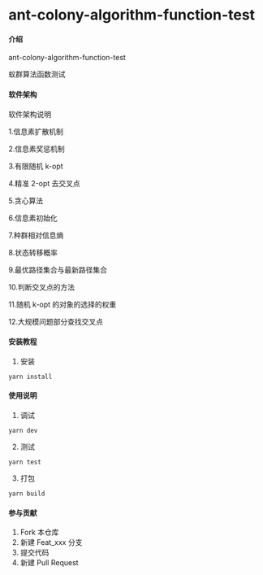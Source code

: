 # ant-colony-algorithm-function-test

#### 介绍

ant-colony-algorithm-function-test

蚁群算法函数测试

#### 软件架构

软件架构说明

1.信息素扩散机制

2.信息素奖惩机制

3.有限随机 k-opt

4.精准 2-opt 去交叉点

5.贪心算法

6.信息素初始化

7.种群相对信息熵

8.状态转移概率

9.最优路径集合与最新路径集合

10.判断交叉点的方法

11.随机 k-opt 的对象的选择的权重

12.大规模问题部分查找交叉点

#### 安装教程

1.  安装

```
yarn install
```

#### 使用说明

1.  调试

```
yarn dev
```

2.  测试

```
yarn test
```

3.  打包

```
yarn build
```

#### 参与贡献

1.  Fork 本仓库
2.  新建 Feat_xxx 分支
3.  提交代码
4.  新建 Pull Request
